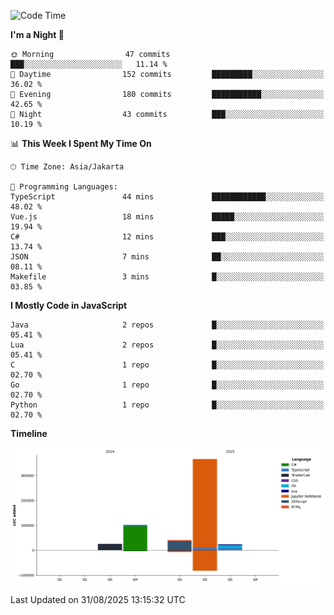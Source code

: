 <!--START_SECTION:waka-->
![Code Time](http://img.shields.io/badge/Code%20Time-1%20hr%2033%20mins-blue)

**I'm a Night 🦉** 

```text
🌞 Morning                47 commits          ███░░░░░░░░░░░░░░░░░░░░░░   11.14 % 
🌆 Daytime                152 commits         █████████░░░░░░░░░░░░░░░░   36.02 % 
🌃 Evening                180 commits         ███████████░░░░░░░░░░░░░░   42.65 % 
🌙 Night                  43 commits          ███░░░░░░░░░░░░░░░░░░░░░░   10.19 % 
```


📊 **This Week I Spent My Time On** 

```text
🕑︎ Time Zone: Asia/Jakarta

💬 Programming Languages: 
TypeScript               44 mins             ████████████░░░░░░░░░░░░░   48.02 % 
Vue.js                   18 mins             █████░░░░░░░░░░░░░░░░░░░░   19.94 % 
C#                       12 mins             ███░░░░░░░░░░░░░░░░░░░░░░   13.74 % 
JSON                     7 mins              ██░░░░░░░░░░░░░░░░░░░░░░░   08.11 % 
Makefile                 3 mins              █░░░░░░░░░░░░░░░░░░░░░░░░   03.85 % 
```

**I Mostly Code in JavaScript** 

```text
Java                     2 repos             █░░░░░░░░░░░░░░░░░░░░░░░░   05.41 % 
Lua                      2 repos             █░░░░░░░░░░░░░░░░░░░░░░░░   05.41 % 
C                        1 repo              █░░░░░░░░░░░░░░░░░░░░░░░░   02.70 % 
Go                       1 repo              █░░░░░░░░░░░░░░░░░░░░░░░░   02.70 % 
Python                   1 repo              █░░░░░░░░░░░░░░░░░░░░░░░░   02.70 % 
```



**Timeline**

![Lines of Code chart](https://raw.githubusercontent.com/Myriadn/Myriadn/main/assets/bar_graph.png)


 Last Updated on 31/08/2025 13:15:32 UTC
<!--END_SECTION:waka-->
